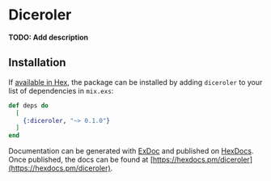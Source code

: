 # Diceroler

**TODO: Add description**

## Installation

If [available in Hex](https://hex.pm/docs/publish), the package can be installed
by adding `diceroler` to your list of dependencies in `mix.exs`:

```elixir
def deps do
  [
    {:diceroler, "~> 0.1.0"}
  ]
end
```

Documentation can be generated with [ExDoc](https://github.com/elixir-lang/ex_doc)
and published on [HexDocs](https://hexdocs.pm). Once published, the docs can
be found at [https://hexdocs.pm/diceroler](https://hexdocs.pm/diceroler).

